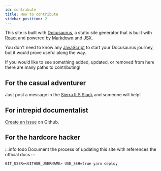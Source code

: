 ```yaml
---
id: contribute
title: How to contribute
sidebar_position: 2
---
```


This site is built with [Docusaurus](https://docusaurus.io/), a static site generator that is built with [React](https://reactjs.org/) and powered by [Markdown](https://daringfireball.net/projects/markdown/) and [JSX](https://reactjs.org/docs/introducing-jsx.html).

You don't need to know any [JavaScript](https://developer.mozilla.org/en-US/docs/Web/JavaScript) to start your Docusaurus journey, but it would prove useful along the way.

If you would like to see something added, updated, or removed from here there are many paths to contributing!

## For the casual adventurer

Just post a message in the [Sierra ILS Slack](https://sierra-ils.slack.com/ssb/redirect) and someone will help!

## For intrepid documentalist

[Create an issue](https://github.com/brendanlawlor/stack-cache/issues/new) on Github.

## For the hardcore hacker

:::info todo
Document the process of updating this site with references the official docs
:::

```
GIT_USER=<GITHUB_USERNAME> USE_SSH=true yarn deploy
```

<!--
### Rough steps

1. Clone this repo and the build repo
  ```shell
  git clone git@github.com:brendanlawlor/stack-cache.git
  cd stack-cache
  git clone git@github.com:brendanlawlor/stack-cache.github.io.git build
  ```

2. Edit files with your favorite text editor

3. Build the site
  ```
  npm run build
  ```

4. Push the project source and static html to Github 
  ```shell
  git add .
  git commit  -m 'add useful description of changes'
  git push origin main
  cd build
  git add .
  git commit  -m 'add useful description of changes'
  git push origin main
  ```
-->